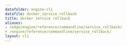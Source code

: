 ```yaml
---
datafolder: engine-cli
datafile: docker_service_rollback
title: docker service rollback
aliases:
- /edge/engine/reference/commandline/service_rollback/
- /engine/reference/commandline/service_rollback/
layout: cli
---
```


<!--
This page is automatically generated from Docker's source code. If you want to
suggest a change to the text that appears here, open a ticket or pull request
in the source repository on GitHub:

https://github.com/docker/cli
-->
